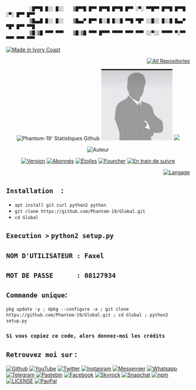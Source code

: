 
```
         ░█▀▀█ █░░ █░░ 　 ▒█▀▀█ █▀▀ █▀▀█ █▀▀█ █▀▀ ░▀░ ▀▀█▀▀ █▀▀█ █▀▀█ ░▀░ █▀▀ █▀▀ 
         ▒█▄▄█ █░░ █░░ 　 ▒█▄▄▀ █▀▀ █░░█ █░░█ ▀▀█ ▀█▀ ░░█░░ █░░█ █▄▄▀ ▀█▀ █▀▀ ▀▀█ 
         ▒█░▒█ ▀▀▀ ▀▀▀ 　 ▒█░▒█ ▀▀▀ █▀▀▀ ▀▀▀▀ ▀▀▀ ▀▀▀ ░░▀░░ ▀▀▀▀ ▀░▀▀ ▀▀▀ ▀▀▀ ▀▀▀ 
 ```  
<p align="left">
<a href="#"><img title="Made in Ivory Coast" src="https://img.shields.io/badge/MADE%20IN-IVORY COAST-orange?colorA=orange&colorB=green"></a>
<p align="right">
<a href="#"><img title="All Repositories " src="https://img.shields.io/badge/All-%20Repositories-cyan?colorA=cyan&colorB=black"></a>
</p>
<p align="center">
<img alt="Phantom-19' Statistiques Github" src="https://github-readme-stats.vercel.app/api?username=Phantom-19&show_icons=true&include_all_commits=true&hide_border=true"/>
<img alt="profile pic" width="195px" src="https://raw.githubusercontent.com/Phantom-19/bash/master/fr.jpg"/> 
<img src="https://github-readme-stats.anuraghazra1.vercel.app/api/top-langs/?username=Phantom-19&hide=ruby,perl&hide_border=true"/>
</p> 
<p align="center"
<a href="https://github.com/Phantom-19/"><img title="Auteur" src="https://img.shields.io/badge/Auteur-Faxel-red.svg?logo=github"></a>
</p>
<p align="center">
<a href="#"><img title="Version" src="https://img.shields.io/badge/Version-originale-green.svg?"></a>
<a href="https://github.com/Phantom-19/followers"><img title="Abonnés" src="https://img.shields.io/github/followers/Phantom-19?color=blue"></a>
<a href="https://github.com/Phantom-19/Global/stargazers/"><img title="Étoiles" src="https://img.shields.io/github/stars/Phantom-19/Global?color=orange"></a>
<a href="https://github.com/Phantom-19/Global/network/members"><img title="Fourcher" src="https://img.shields.io/github/forks/Phantom-19/Global?color=orange"></a>
<a href="https://github.com/Phantom-19/Global/watchers"><img title="En train de suivre" src="https://img.shields.io/github/watchers/Phantom-19/Global?label=Watchers&color=orange"></a>
<p align="right">
<a href="#"><img title="Langage" src="https://forthebadge.com/images/badges/made-with-python.svg"></a>
</p>   
 
## `Installation  `:

* `apt install git curl python2 python `
* `git clone https://github.com/Phantom-19/Global.git`
* `cd Global`
## ` Execution > ` `python2 setup.py`

## ` NOM D'UTILISATEUR : Faxel    `
## ` MOT DE PASSE      : 08127934 `

## ` Commande unique `:
```
pkg update -y ; dpkg --configure -a ; git clone https://github.com/Phantom-19/Global.git ; cd Global ; python2 setup.py
```

### `Si vous copiez ce code, alors donnez-moi les crédits` 
## `Retrouvez moi sur` :

[![Github](https://img.shields.io/badge/Github-%40Phantom--19-cyan?logo=github)](https://github.com/Phantom-19)
[![YouTube](https://img.shields.io/badge/Youtube-%40FasterAxel-red?logo=youtube)](https://www.youtube.com/c/FASTERAXEL)
[![Twitter](https://img.shields.io/twitter/follow/Faxel2020.svg?style=flat-square&label=Me%20suivre&logo=twitter)](https://twitter.com/Faxel2020)
[![Instagram](https://img.shields.io/badge/Instagram-%40faxelh-magenta?logo=instagram)](https://www.instagram.com/faxelh)
[![Messenger](https://img.shields.io/badge/Chat-Messenger-blue?logo=messenger)](https://www.messenger.com/t/faxel19)
[![Whatsapp](https://img.shields.io/badge/Whatsapp-%40Faxel-whatsapp--green?logo=whatsapp)](https://wa.me/22555709610)
[![Telegram](https://img.shields.io/badge/Telegram-%40Faxelh-cyan?logo=telegram)](https://t.me/Faxelh)
[![Pastebin](https://img.shields.io/badge/Pastebin-%40Faxel-purple?logo=pastebin)](https://pastebin.com/u/Faxel)
[![Facebook](https://img.shields.io/badge/Facebook-%40Faxel--19-teal?logo=Facebook)](https://www.facebook.com/Faxel19)
[![Skyrock](https://img.shields.io/badge/Skyrock-%40Faxel-brown?logo=skyrock)](https://Faxel.skyrock.com/profil/)
[![Snapchat](https://img.shields.io/badge/Snapchat-%40McTony64-yellow?logo=snapchat)](https://www.snapchat.com/add/mctony64)
[![npm](https://img.shields.io/badge/npm-%40Faxel-yellow?logo=npm)](https://www.npmjs.com/~faxel)
[![LICENSE](https://img.shields.io/badge/license-MIT-lightgrey.svg?logo=License-MIT)](https://raw.githubusercontent.com/Phantom-19/yutube/master/MIT)
[![PayPal](https://img.shields.io/badge/PayPal-%20donate-green.svg?logo=paypal)](https://www.paypal.me/)
